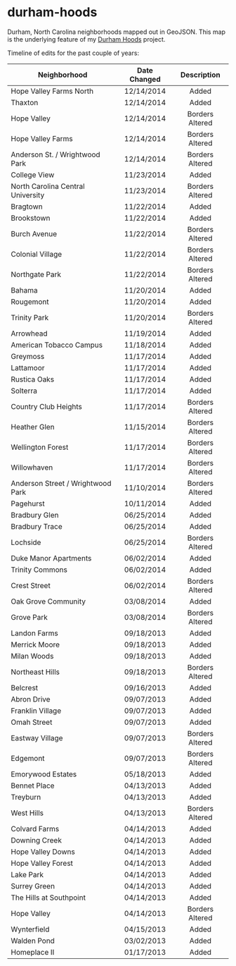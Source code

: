 durham-hoods
============

Durham, North Carolina neighborhoods mapped out in GeoJSON.
This map is the underlying feature of my [Durham Hoods](http://durhamhoods.com) project.

Timeline of edits for the past couple of years:

|Neighborhood                     | Date Changed  | Description   |
|---------------------------------|:-------------:|:-------------:|
|Hope Valley Farms North          |12/14/2014     |Added          |
|Thaxton                          |12/14/2014     |Added          |
|Hope Valley                      |12/14/2014     |Borders Altered|
|Hope Valley Farms                |12/14/2014     |Borders Altered|
|Anderson St. / Wrightwood Park   |12/14/2014     |Borders Altered|
|College View                     |11/23/2014     |Added          |
|North Carolina Central University|11/23/2014     |Borders Altered|
|Bragtown                         |11/22/2014     |Added          |
|Brookstown                       |11/22/2014     |Added          |
|Burch Avenue                     |11/22/2014     |Borders Altered|
|Colonial Village                 |11/22/2014     |Borders Altered|
|Northgate Park                   |11/22/2014     |Borders Altered|
|Bahama                           |11/20/2014     |Added          |
|Rougemont                        |11/20/2014     |Added          |
|Trinity Park                     |11/20/2014     |Borders Altered|
|Arrowhead                        |11/19/2014     |Added          |
|American Tobacco Campus          |11/18/2014     |Added          |
|Greymoss                         |11/17/2014     |Added          |
|Lattamoor                        |11/17/2014     |Added          |
|Rustica Oaks                     |11/17/2014     |Added          |
|Solterra                         |11/17/2014     |Added          |
|Country Club Heights             |11/17/2014     |Borders Altered|
|Heather Glen                     |11/15/2014     |Borders Altered|
|Wellington Forest                |11/17/2014     |Borders Altered|
|Willowhaven                      |11/17/2014     |Borders Altered|
|Anderson Street / Wrightwood Park|11/10/2014     |Borders Altered|
|Pagehurst                        |10/11/2014     |Added          |
|Bradbury Glen                    |06/25/2014     |Added          |
|Bradbury Trace                   |06/25/2014     |Added          |
|Lochside                         |06/25/2014     |Borders Altered|
|Duke Manor Apartments            |06/02/2014     |Added          |
|Trinity Commons                  |06/02/2014     |Added          |
|Crest Street                     |06/02/2014     |Borders Altered|
|Oak Grove Community              |03/08/2014     |Added          |
|Grove Park                       |03/08/2014     |Borders Altered|
|Landon Farms                     |09/18/2013     |Added          |
|Merrick Moore                    |09/18/2013     |Added          |
|Milan Woods                      |09/18/2013     |Added          |
|Northeast Hills                  |09/18/2013     |Borders Altered|
|Belcrest                         |09/16/2013     |Added          |
|Abron Drive                      |09/07/2013     |Added          |
|Franklin Village                 |09/07/2013     |Added          |
|Omah Street                      |09/07/2013     |Added          |
|Eastway Village                  |09/07/2013     |Borders Altered|
|Edgemont                         |09/07/2013     |Borders Altered|
|Emorywood Estates                |05/18/2013     |Added          |
|Bennet Place                     |04/13/2013     |Added          |
|Treyburn                         |04/13/2013     |Added          |
|West Hills                       |04/13/2013     |Borders Altered|
|Colvard Farms                    |04/14/2013     |Added          |
|Downing Creek                    |04/14/2013     |Added          |
|Hope Valley Downs                |04/14/2013     |Added          |
|Hope Valley Forest               |04/14/2013     |Added          |
|Lake Park                        |04/14/2013     |Added          |
|Surrey Green                     |04/14/2013     |Added          |
|The Hills at Southpoint          |04/14/2013     |Added          |
|Hope Valley                      |04/14/2013     |Borders Altered|
|Wynterfield                      |04/15/2013     |Added          |
|Walden Pond                      |03/02/2013     |Added          |
|Homeplace II                     |01/17/2013     |Added          |

